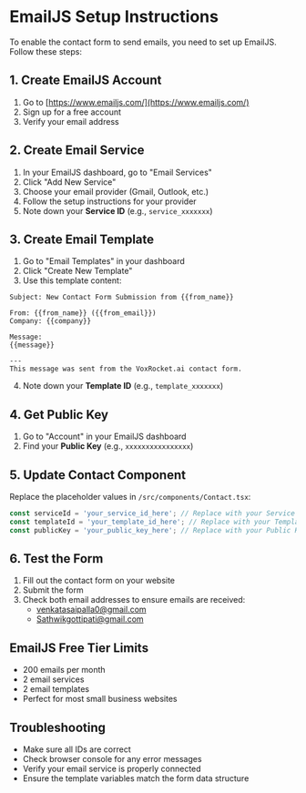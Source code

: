 # EmailJS Setup Instructions

To enable the contact form to send emails, you need to set up EmailJS. Follow these steps:

## 1. Create EmailJS Account
1. Go to [https://www.emailjs.com/](https://www.emailjs.com/)
2. Sign up for a free account
3. Verify your email address

## 2. Create Email Service
1. In your EmailJS dashboard, go to "Email Services"
2. Click "Add New Service"
3. Choose your email provider (Gmail, Outlook, etc.)
4. Follow the setup instructions for your provider
5. Note down your **Service ID** (e.g., `service_xxxxxxx`)

## 3. Create Email Template
1. Go to "Email Templates" in your dashboard
2. Click "Create New Template"
3. Use this template content:

```
Subject: New Contact Form Submission from {{from_name}}

From: {{from_name}} ({{from_email}})
Company: {{company}}

Message:
{{message}}

---
This message was sent from the VoxRocket.ai contact form.
```

4. Note down your **Template ID** (e.g., `template_xxxxxxx`)

## 4. Get Public Key
1. Go to "Account" in your EmailJS dashboard
2. Find your **Public Key** (e.g., `xxxxxxxxxxxxxxxx`)

## 5. Update Contact Component
Replace the placeholder values in `/src/components/Contact.tsx`:

```typescript
const serviceId = 'your_service_id_here'; // Replace with your Service ID
const templateId = 'your_template_id_here'; // Replace with your Template ID  
const publicKey = 'your_public_key_here'; // Replace with your Public Key
```

## 6. Test the Form
1. Fill out the contact form on your website
2. Submit the form
3. Check both email addresses to ensure emails are received:
   - venkatasaipalla0@gmail.com
   - Sathwikgottipati@gmail.com

## EmailJS Free Tier Limits
- 200 emails per month
- 2 email services
- 2 email templates
- Perfect for most small business websites

## Troubleshooting
- Make sure all IDs are correct
- Check browser console for any error messages
- Verify your email service is properly connected
- Ensure the template variables match the form data structure
